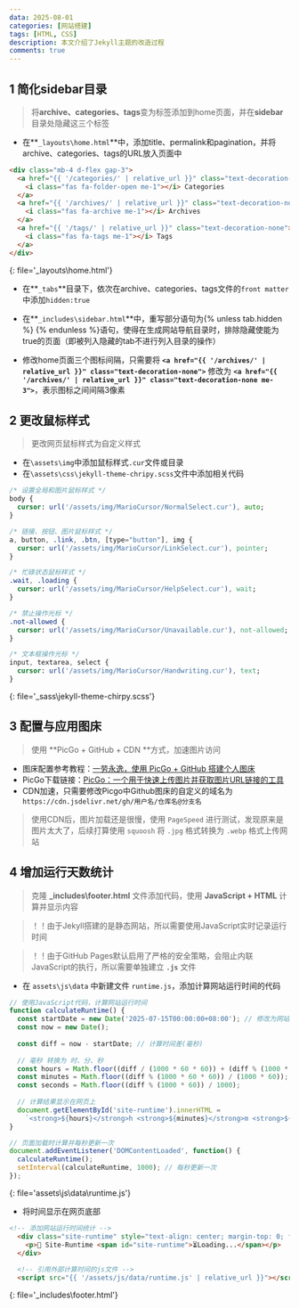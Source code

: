 ```yaml
---
data: 2025-08-01
categories: [网站搭建]
tags: [HTML, CSS]
description: 本文介绍了Jekyll主题的改造过程
comments: true
---
```


## 1 简化sidebar目录

> 将**archive、categories、tags**变为标签添加到home页面，并在**sidebar**目录处隐藏这三个标签

- 在**`_layouts\home.html`**中，添加title、permalink和pagination，并将archive、categories、tags的URL放入页面中

```html
<div class="mb-4 d-flex gap-3">
  <a href="{{ '/categories/' | relative_url }}" class="text-decoration-none">
    <i class="fas fa-folder-open me-1"></i> Categories
  </a>
  <a href="{{ '/archives/' | relative_url }}" class="text-decoration-none">
    <i class="fas fa-archive me-1"></i> Archives
  </a>
  <a href="{{ '/tags/' | relative_url }}" class="text-decoration-none">
    <i class="fas fa-tags me-1"></i> Tags
  </a>
</div>
```
{: file='_layouts\home.html'}
  
- 在**`_tabs`**目录下，依次在archive、categories、tags文件的`front matter`中添加`hidden:true`

- 在**`_includes\sidebar.html`**中，重写部分语句为{% unless tab.hidden %} {% endunless %}语句，使得在生成网站导航目录时，排除隐藏使能为true的页面（即被列入隐藏的tab不进行列入目录的操作）

- 修改home页面三个图标间隔，只需要将 **`<a href="{{ '/archives/' | relative_url }}" class="text-decoration-none">`** 修改为 **`<a href="{{ '/archives/' | relative_url }}" class="text-decoration-none me-3">`**，表示图标之间间隔3像素

## 2 更改鼠标样式

> 更改网页鼠标样式为自定义样式

- 在`\assets\img`中添加鼠标样式`.cur`文件或目录
- 在`\assets\css\jekyll-theme-chripy.scss`文件中添加相关代码

```sass
/* 设置全局和图片鼠标样式 */
body {
  cursor: url('/assets/img/MarioCursor/NormalSelect.cur'), auto;
}

/* 链接、按钮、图片鼠标样式 */
a, button, .link, .btn, [type="button"], img {
  cursor: url('/assets/img/MarioCursor/LinkSelect.cur'), pointer;
}

/* 忙碌状态鼠标样式 */
.wait, .loading {
  cursor: url('/assets/img/MarioCursor/HelpSelect.cur'), wait;
}

/* 禁止操作光标 */
.not-allowed {
  cursor: url('/assets/img/MarioCursor/Unavailable.cur'), not-allowed;
}

/* 文本框操作光标 */
input, textarea, select {
  cursor: url('/assets/img/MarioCursor/Handwriting.cur'), text;
}
```
{: file='_sass\jekyll-theme-chirpy.scss'}


## 3 配置与应用图床
> 使用 **PicGo + GitHub + CDN **方式，加速图片访问

- 图床配置参考教程：[一劳永逸，使用 PicGo + GitHub 搭建个人图床](https://segmentfault.com/a/1190000041076406)
- PicGo下载链接：[PicGo：一个用于快速上传图片并获取图片URL链接的工具](https://github.com/Molunerfinn/PicGo)
- CDN加速，只需要修改Picgo中Github图床的自定义的域名为`https://cdn.jsdelivr.net/gh/用户名/仓库名@分支名`

> 使用CDN后，图片加载还是很慢，使用 `PageSpeed` 进行测试，发现原来是图片太大了，后续打算使用 `squoosh` 将 `.jpg` 格式转换为 `.webp` 格式上传网站


## 4 增加运行天数统计
> 克隆 **_includes\footer.html** 文件添加代码，使用 **JavaScript + HTML** 计算并显示内容

> ！！由于Jekyll搭建的是静态网站，所以需要使用JavaScript实时记录运行时间

> ！！由于GitHub Pages默认启用了严格的安全策略，会阻止内联JavaScript的执行，所以需要单独建立 **`.js`** 文件

- 在 `assets\js\data` 中新建文件 `runtime.js`，添加计算网站运行时间的代码

```javascript
// 使用JavaScript代码，计算网站运行时间
function calculateRuntime() {
  const startDate = new Date('2025-07-15T00:00:00+08:00'); // 修改为网站上线时间
  const now = new Date();
  
  const diff = now - startDate;	// 计算时间差(毫秒)
  
  // 毫秒 转换为 时、分、秒
  const hours = Math.floor((diff / (1000 * 60 * 60)) + (diff % (1000 * 60 * 60 * 24)) / (1000 * 60 * 60));
  const minutes = Math.floor((diff % (1000 * 60 * 60)) / (1000 * 60));
  const seconds = Math.floor((diff % (1000 * 60)) / 1000);
  
  // 计算结果显示在网页上
  document.getElementById('site-runtime').innerHTML = 
    `<strong>${hours}</strong>h <strong>${minutes}</strong>m <strong>${seconds}</strong>s`;
}

// 页面加载时计算并每秒更新一次
document.addEventListener('DOMContentLoaded', function() {
  calculateRuntime();
  setInterval(calculateRuntime, 1000); // 每秒更新一次
});
```
{: file='assets\js\data\runtime.js'}

- 将时间显示在网页底部

```html
<!-- 添加网站运行时间统计 -->
  <div class="site-runtime" style="text-align: center; margin-top: 0; font-size: 1em;">
    <p>🚀 Site-Runtime <span id="site-runtime">⏳Loading...</span></p>
  </div>
  
  <!-- 引用外部计算时间的js文件 -->
  <script src="{{ '/assets/js/data/runtime.js' | relative_url }}"></script>
```
{: file='_includes\footer.html'}

